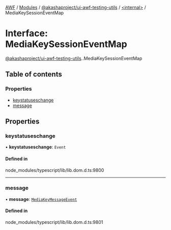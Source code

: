 [AWF](../README.md) / [Modules](../modules.md) / [@akashaproject/ui-awf-testing-utils](../modules/akashaproject_ui_awf_testing_utils.md) / [<internal\>](../modules/akashaproject_ui_awf_testing_utils._internal_.md) / MediaKeySessionEventMap

# Interface: MediaKeySessionEventMap

[@akashaproject/ui-awf-testing-utils](../modules/akashaproject_ui_awf_testing_utils.md).[<internal>](../modules/akashaproject_ui_awf_testing_utils._internal_.md).MediaKeySessionEventMap

## Table of contents

### Properties

- [keystatuseschange](akashaproject_ui_awf_testing_utils._internal_.MediaKeySessionEventMap.md#keystatuseschange)
- [message](akashaproject_ui_awf_testing_utils._internal_.MediaKeySessionEventMap.md#message)

## Properties

### keystatuseschange

• **keystatuseschange**: `Event`

#### Defined in

node_modules/typescript/lib/lib.dom.d.ts:9800

___

### message

• **message**: [`MediaKeyMessageEvent`](../modules/akashaproject_ui_awf_testing_utils._internal_.md#mediakeymessageevent)

#### Defined in

node_modules/typescript/lib/lib.dom.d.ts:9801
